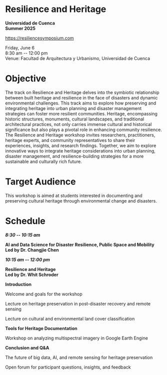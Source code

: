# Resilience and Heritage
**Universidad de Cuenca**  
**Summer 2025**

<https://resiliencesymposium.com>

Friday, June 6  
8:30 am -- 12:00 pm  
Venue: Facultad de Arquitectura y Urbanismo, Universidad de Cuenca

# Objective

The track on Resilience and Heritage delves into the symbiotic relationship between built heritage and resilience in the face of disasters and dynamic environmental challenges. This track aims to explore how preserving and integrating heritage into urban planning and disaster management strategies can foster more resilient communities. Heritage, encompassing historic structures, monuments, cultural landscapes, and traditional architectural practices, not only carries immense cultural and historical significance but also plays a pivotal role in enhancing community resilience. The Resilience and Heritage workshop invites researchers, practitioners, heritage experts, and community representatives to share their experiences, insights, and research findings. Together, we aim to explore innovative ways to integrate heritage considerations into urban planning, disaster management, and resilience-building strategies for a more sustainable and culturally rich future.

# Target Audience

This workshop is aimed at students interested in documenting and preserving cultural heritage through environmental change and disasters.

# Schedule

***8:30 -- 10:15 am***

**AI and Data Science for Disaster Resilience, Public Space and Mobility**  
**Led by Dr. Changjie Chen**

***10:15 am -- 12:00 pm***

**Resilience and Heritage**  
**Led by Dr. Whit Schroder**

**Introduction**

Welcome and goals for the workshop

Lecture on heritage preservation in post-disaster recovery and remote sensing

Lecture on cultural and environmental land cover classification

**Tools for Heritage Documentation**

Workshop on analyzing multispectral imagery in Google Earth Engine

**Conclusion and Q&A**

The future of big data, AI, and remote sensing for heritage preservation

Open forum for participant questions, insights, and feedback

```{tableofcontents}
```
